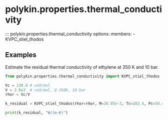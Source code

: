# polykin.properties.thermal_conductivity

::: polykin.properties.thermal_conductivity
    options:
        members:
            - KVPC_stiel_thodos

## Examples

Estimate the residual thermal conductivity of ethylene at 350 K and 10 bar.

```python exec="on" source="console"
from polykin.properties.thermal_conductivity import KVPC_stiel_thodos

Vc = 130.4 # cm3/mol
V = 2.8e3  # cm3/mol, @ 350K, 10 bar
rhor = Vc/V

k_residual = KVPC_stiel_thodos(rhor=rhor, M=28.05e-3, Tc=282.4, Pc=50.4e5, Zc=0.280)

print(k_residual, "W/(m·K)")
```

